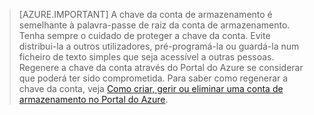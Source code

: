 >[AZURE.IMPORTANT] A chave da conta de armazenamento é semelhante à palavra-passe de raiz da conta de armazenamento. Tenha sempre o cuidado de proteger a chave da conta. Evite distribui-la a outros utilizadores, pré-programá-la ou guardá-la num ficheiro de texto simples que seja acessível a outras pessoas. Regenere a chave da conta através do Portal do Azure se considerar que poderá ter sido comprometida. Para saber como regenerar a chave da conta, veja [Como criar, gerir ou eliminar uma conta de armazenamento no Portal do Azure](../articles/storage/storage-create-storage-account.md#manage-your-storage-account).


<!--HONumber=Sep16_HO3-->


